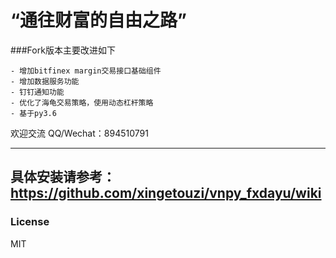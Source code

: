 
# “通往财富的自由之路”

###Fork版本主要改进如下

    - 增加bitfinex margin交易接口基础组件
    - 增加数据服务功能
    - 钉钉通知功能
    - 优化了海龟交易策略，使用动态杠杆策略
    - 基于py3.6
 

欢迎交流
QQ/Wechat：894510791

--------------------------------------------------------------------------------------------
具体安装请参考：https://github.com/xingetouzi/vnpy_fxdayu/wiki
--------------------------------------------------------------------------------------------
### License
MIT

